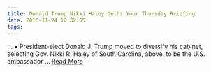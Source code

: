 ```yaml
---
title: Donald Trump Nikki Haley Delhi Your Thursday Briefing
date: 2016-11-24 10:32:55
tags:
---
```

... • President-elect Donald J. Trump moved to diversify his cabinet, selecting Gov. Nikki R. Haley of South Carolina, above, to be the U.S. ambassador&nbsp;...
[Read More](http://www.nytimes.com/2016/11/23/briefing/asia-briefing.html)